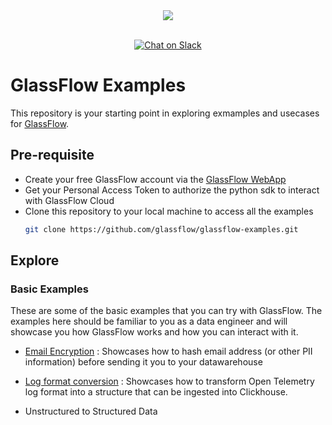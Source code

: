 <div align="center">
  <img src="https://gfassets.fra1.cdn.digitaloceanspaces.com/logo/logo-color.png" /><br /><br />
</div>
<p align="center">
<a href="https://join.slack.com/t/glassflowhub/shared_invite/zt-2g3s6nhci-bb8cXP9g9jAQ942gHP5tqg">
        <img src="https://img.shields.io/badge/slack-join-community?logo=slack&amp;logoColor=white&amp;style=flat"
            alt="Chat on Slack"></a>


# GlassFlow Examples

This repository is your starting point in exploring exmamples and usecases for [GlassFlow](https://glassflow.dev).


## Pre-requisite

- Create your free GlassFlow account via the [GlassFlow WebApp](https://app.glassflow.dev)
- Get your Personal Access Token to authorize the python sdk to interact with GlassFlow Cloud
- Clone this repository to your local machine to access all the examples
    ```bash
    git clone https://github.com/glassflow/glassflow-examples.git
    ```




## Explore

### Basic Examples

These are some of the basic examples that you can try with GlassFlow. The examples here should be familiar to you as a data engineer and will showcase you how GlassFlow works and how you can interact with it.

- [Email Encryption](examples/email-encryption) : Showcases how to hash email address (or other PII information) before sending it you to your datawarehouse

- [Log format conversion]() : Showcases how to transform Open Telemetry log format into a structure that can be ingested into Clickhouse.

- Unstructured to Structured Data
